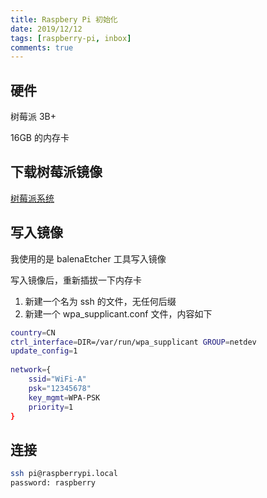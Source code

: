 ```yaml
---
title: Raspbery Pi 初始化
date: 2019/12/12
tags: [raspberry-pi, inbox]
comments: true
---
```


<!--more-->

## 硬件

树莓派 3B+

16GB 的内存卡


## 下载树莓派镜像

[树莓派系统](https://shumeipai.nxez.com/download#os)


## 写入镜像

我使用的是 balenaEtcher 工具写入镜像

写入镜像后，重新插拔一下内存卡

1. 新建一个名为 ssh 的文件，无任何后缀
2. 新建一个 wpa_supplicant.conf 文件，内容如下

```bash
country=CN
ctrl_interface=DIR=/var/run/wpa_supplicant GROUP=netdev
update_config=1
 
network={
    ssid="WiFi-A"
    psk="12345678"
    key_mgmt=WPA-PSK
    priority=1
}
```

## 连接

```bash
ssh pi@raspberrypi.local
password: raspberry
```
